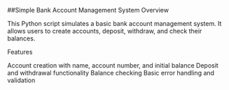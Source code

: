  ##Simple Bank Account Management System
Overview

This Python script simulates a basic bank account management system. It allows users to create accounts, deposit, withdraw, and check their balances.

Features

Account creation with name, account number, and initial balance
Deposit and withdrawal functionality
Balance checking
Basic error handling and validation
